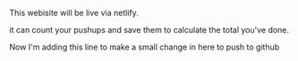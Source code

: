 This webisite will be live via netlify.

it can count your pushups and save them to calculate the total you've done.

Now I'm adding this line to make a small change in here to push to github

